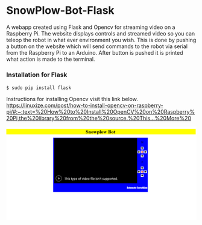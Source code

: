 # SnowPlow-Bot-Flask
  A webapp created using Flask and Opencv for streaming video on a Raspberry Pi.  The website displays controls and streamed video so you can teleop the robot in what ever environment you wish.  This is done by pushing a button on the website which will send commands to the robot via serial from the Raspberry Pi to an Arduino.  After button is pushed it is printed what action is made to the terminal.  


### Installation for Flask
```
$ sudo pip install flask
```
Instructions for installing Opencv visit this link below.<br>
https://linuxize.com/post/how-to-install-opencv-on-raspberry-pi/#:~:text=%20How%20to%20Install%20OpenCV%20on%20Raspberry%20Pi,the%20library%20from%20the%20source.%20This...%20More%20

![alt text](https://github.com/DanielsKraus/SnowPlow-Bot-Flask/blob/master/webapp_page_pic.PNG)
